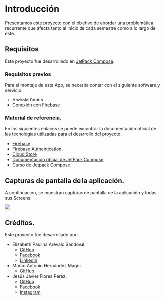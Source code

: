 # Introducción

Presentamos este proyecto con el objetivo de abordar una problemática recurrente que afecta tanto al inicio de cada semestre como a lo largo de este.

## Requisitos
Este proyecto fue desarrollado en [JetPack Compose](https://developer.android.com/develop/ui/compose?hl=es-419).

### Requisitos previos

Para el montaje de esta App, se necesita contar con el siguiente software y servicio:

- Android Studio
- Conexión con [Firebase](https://firebase.google.com/?hl=es-419)

### Material de referencia.

En los siguientes enlaces se puede encontrar la documentación oficial de las tecnologías utilizadas para el desarrollo del proyecto:
- [Firebase](https://firebase.google.com/docs/projects/learn-more?hl=es-419)
- [Firebase Authentication](https://firebase.google.com/docs/auth?hl=es_419).
- [Cloud Store](https://firebase.google.com/docs/storage?hl=es_419)
- [Documentación oficial de JetPack Compose](https://developer.android.com/develop/ui/compose/tutorial?hl=es-419)
- [Curso de Jetpack Compose](https://www.youtube.com/watch?v=0UjtLmAO1SA&list=PL8ie04dqq7_ORKWIwiaSTcyBKtasZtNUD)

## Capturas de pantalla de la aplicación.

A continuación, se muestran capturas de pantalla de la aplicación y todas sus Screens:

![](https://github.com/elizabeth-arevalo/ChecaTuHorario/tree/master/img/Screenshot_SplashScreen)


## Créditos.

Este proyecto fue desarrollado por:

- Elizabeth Paulina Arévalo Sandoval.
    - [GitHub](https://github.com/elizabeth-arevalo)
    - [Facebook](https://www.facebook.com/Izel.Are/)
    - [LinkedIn](https://www.linkedin.com/in/elizabeth-paulina-ar%C3%A9valo-sandoval-2875b0228/)
- Marco Antonio Hernández Magni.
    - [GitHub](https://github.com/Magni007)
- Jesús Javier Flores Pérez.
    - [GitHub](https://github.com/jjavierohara)
    - [Facebook](https://www.linkedin.com/in/elizabeth-paulina-ar%C3%A9valo-sandoval-2875b0228/)
    - [Instagram](https://www.instagram.com/soyjavier_99/)
